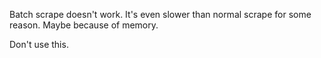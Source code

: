 Batch scrape doesn't work. It's even slower than normal scrape for some reason. Maybe because of memory.

Don't use this.